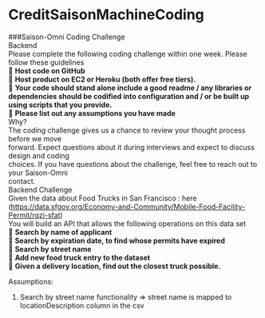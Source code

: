 # CreditSaisonMachineCoding

###Saison-Omni Coding Challenge<br>
Backend<br>
Please complete the following coding challenge within one week. Please follow these guidelines<br>
 **Host code on GitHub**<br>
 **Host product on EC2 or Heroku (both offer free tiers).**<br>
 **Your code should stand alone include a good readme / any libraries or dependencies
should be codified into configuration and / or be built up using scripts that you provide.**<br>
 **Please list out any assumptions you have made**<br>
Why?<br>
The coding challenge gives us a chance to review your thought process before we move<br>
forward. Expect questions about it during interviews and expect to discuss design and coding<br>
choices. If you have questions about the challenge, feel free to reach out to your Saison-Omni<br>
contact.<br>
Backend Challenge<br>
Given the data about Food Trucks in San Francisco : here (https://data.sfgov.org/Economy-and-Community/Mobile-Food-Facility-Permit/rqzj-sfat) <br>
You will build an API that allows the following operations on this data set<br>
 **Search by name of applicant**<br>
 **Search by expiration date, to find whose permits have expired**<br>
 **Search by street name**<br>
 **Add new food truck entry to the dataset**<br>
 **Given a delivery location, find out the closest truck possible.**<br>

Assumptions:
1. Search by street name functionality => street name is mapped to locationDescription column in the csv
